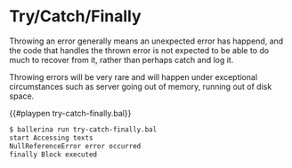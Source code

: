 # Try/Catch/Finally

Throwing an error generally means an unexpected error has happend, and the code that handles the thrown error is not expected to be able to do much to recover from it, rather than perhaps catch and log it.

Throwing errors will be very rare and will happen under exceptional circumstances such as server going out of memory, running out of disk space.

{{#playpen try-catch-finally.bal}}

```bash
$ ballerina run try-catch-finally.bal
start Accessing texts
NullReferenceError error occurred
finally Block executed
```